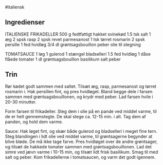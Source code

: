 #italiensk 

## Ingredienser
ITALIENSKE FRIKADELLER
500 g fedtfattigt hakket svinekød
1.5 tsk salt
1 æg
2 spsk rasp
2 spsk revet parmesanost
1 tsk tørret rosmarin
2 spsk persille
1 fed hvidløg
3/4 dl grøntsagsbouillon
peber
olie til stegning

TOMATSAUCE
1 løg
1 gulerod
1 stængel bladselleri
1.5 fed hvidløg
1 dåse flåede tomater
1 dl grøntsagsbouillon
basilikum
salt
peber

## Trin
Rør kødet godt sammen med saltet. Tilsæt æg, rasp, parmesanost og tørret rosmarin i. Hak persillen fint, og pres hvidløget. Bland begge dele i farsen sammen med grøntsagsbouillonen, og krydr med peber. Lad farsen hvile i 20-30 minutter.

Form farsen til frikadeller. Steg dem i olie på en pande ved middel varme, til de er helt gennemstegte. De skal stege ca. 12-15 min. i alt. Tag dem af panden, og hold dem varme.

Sauce:
Hak løget fint, og skær både gulerod og bladselleri i meget fine tern. Steg blandingen i lidt olie ved middel varme, til grøntsagerne begynder at blive bløde. De må ikke tage farve. Pres hvidløget over de andre grøntsager, og tilsæt de hakkede tomater sammen med grøntsagsbouillonen. Lad det simre ved jævn varme i 10-15 min, og tilsæt lidt frisk basilikum. Smag til med salt og peber. Kom frikadellerne i tomatsaucen, og varm det godt igennem.